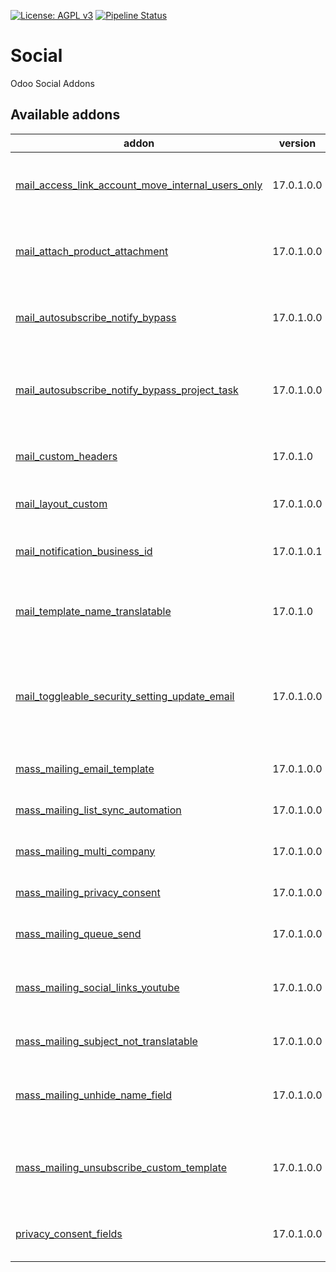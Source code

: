 [![License: AGPL v3](https://img.shields.io/badge/License-AGPL%20v3-blue.svg)](https://www.gnu.org/licenses/agpl-3.0)
[![Pipeline Status](https://gitlab.com/tawasta/odoo/social/badges/17.0-dev/pipeline.svg)](https://gitlab.com/tawasta/odoo/social/-/pipelines/)

Social
======
Odoo Social Addons

[//]: # (addons)

Available addons
----------------
addon | version | maintainers | summary
--- | --- | --- | ---
[mail_access_link_account_move_internal_users_only](mail_access_link_account_move_internal_users_only/) | 17.0.1.0.0 |  | Hide the 'View invoice' link in emails from other recipients
[mail_attach_product_attachment](mail_attach_product_attachment/) | 17.0.1.0.0 |  | Use SO/PO line product attachments in mail compose
[mail_autosubscribe_notify_bypass](mail_autosubscribe_notify_bypass/) | 17.0.1.0.0 |  | Model-specific way to not send autosubscribe mails
[mail_autosubscribe_notify_bypass_project_task](mail_autosubscribe_notify_bypass_project_task/) | 17.0.1.0.0 |  | Avoid sending 'You have been assigned... ' notifications from tasks
[mail_custom_headers](mail_custom_headers/) | 17.0.1.0 |  | Allow using custom headers when sending email
[mail_layout_custom](mail_layout_custom/) | 17.0.1.0.0 |  | Add a custom layout for mail template
[mail_notification_business_id](mail_notification_business_id/) | 17.0.1.0.1 |  | Adds Business ID to mail notification
[mail_template_name_translatable](mail_template_name_translatable/) | 17.0.1.0 |  | Make mail template name a translatable field
[mail_toggleable_security_setting_update_email](mail_toggleable_security_setting_update_email/) | 17.0.1.0.0 |  | Adds a setting to toggle off notifications about changed user login, email or password
[mass_mailing_email_template](mass_mailing_email_template/) | 17.0.1.0.0 |  | Edits mass mailing email template
[mass_mailing_list_sync_automation](mass_mailing_list_sync_automation/) | 17.0.1.0.0 |  | Mass Mailing List Sync Automation
[mass_mailing_multi_company](mass_mailing_multi_company/) | 17.0.1.0.0 |  | Mass mailing multi company
[mass_mailing_privacy_consent](mass_mailing_privacy_consent/) | 17.0.1.0.0 |  | Mass mailing privacy consent
[mass_mailing_queue_send](mass_mailing_queue_send/) | 17.0.1.0.0 |  | Send mass mailing emails with queue
[mass_mailing_social_links_youtube](mass_mailing_social_links_youtube/) | 17.0.1.0.0 |  | Adds Youtube icon support to mass mailing blocks
[mass_mailing_subject_not_translatable](mass_mailing_subject_not_translatable/) | 17.0.1.0.0 |  | Mass mailing subject not translatable
[mass_mailing_unhide_name_field](mass_mailing_unhide_name_field/) | 17.0.1.0.0 |  | Show Mailing objects' Name field also for regular users
[mass_mailing_unsubscribe_custom_template](mass_mailing_unsubscribe_custom_template/) | 17.0.1.0.0 |  | Custom template when unsubscribing from a mass mail
[privacy_consent_fields](privacy_consent_fields/) | 17.0.1.0.0 |  | Privacy consent fields - Activity and Subject

[//]: # (end addons)

